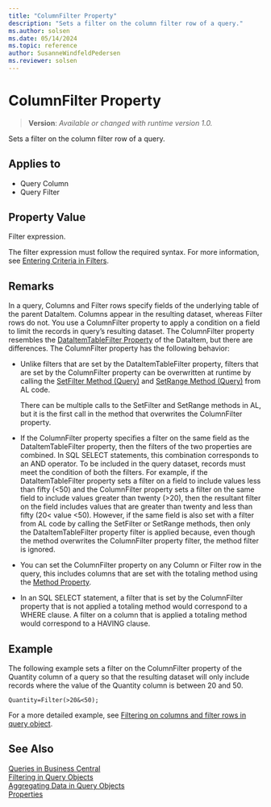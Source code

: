 ```yaml
---
title: "ColumnFilter Property"
description: "Sets a filter on the column filter row of a query."
ms.author: solsen
ms.date: 05/14/2024
ms.topic: reference
author: SusanneWindfeldPedersen
ms.reviewer: solsen
---
```

[//]: # (START>DO_NOT_EDIT)
[//]: # (IMPORTANT:Do not edit any of the content between here and the END>DO_NOT_EDIT.)
[//]: # (Any modifications should be made in the .xml files in the ModernDev repo.)
# ColumnFilter Property
> **Version**: _Available or changed with runtime version 1.0._

Sets a filter on the column filter row of a query.

## Applies to
-   Query Column
-   Query Filter

[//]: # (IMPORTANT: END>DO_NOT_EDIT)

## Property Value  

Filter expression.  
  
The filter expression must follow the required syntax. For more information, see [Entering Criteria in Filters](../devenv-entering-criteria-in-filters.md).  
  
## Remarks  

In a query, Columns and Filter rows specify fields of the underlying table of the parent DataItem. Columns appear in the resulting dataset, whereas Filter rows do not. You use a ColumnFilter property to apply a condition on a field to limit the records in query’s resulting dataset. The ColumnFilter property resembles the [DataItemTableFilter Property](./devenv-dataitemtablefilter-property.md) of the DataItem, but there are differences. The ColumnFilter property has the following behavior:  
  
- Unlike filters that are set by the DataItemTableFilter property, filters that are set by the ColumnFilter property can be overwritten at runtime by calling the [SetFilter Method (Query)](../methods-auto/query/queryinstance-setfilter-method.md) and [SetRange Method (Query)](../methods-auto/query/queryinstance-setrange-method.md) from AL code.  
  
     There can be multiple calls to the SetFilter and SetRange methods in AL, but it is the first call in the method that overwrites the ColumnFilter property.  
  
- If the ColumnFilter property specifies a filter on the same field as the DataItemTableFilter property, then the filters of the two properties are combined. In SQL SELECT statements, this combination corresponds to an AND operator. To be included in the query dataset, records must meet the condition of both the filters. For example, if the DataItemTableFilter property sets a filter on a field to include values less than fifty (<50) and the ColumnFilter property sets a filter on the same field to include values greater than twenty (>20), then the resultant filter on the field includes values that are greater than twenty and less than fifty (20< value <50). However, if the same field is also set with a filter from AL code by calling the SetFilter or SetRange methods, then only the DataItemTableFilter property filter is applied because, even though the method overwrites the ColumnFilter property filter, the method filter is ignored.  
  
- You can set the ColumnFilter property on any Column or Filter row in the query, this includes columns that are set with the totaling method using the [Method Property](devenv-method-property.md).  
  
- In an SQL SELECT statement, a filter that is set by the ColumnFilter property that is not applied a totaling method would correspond to a WHERE clause. A filter on a column that is applied a totaling method would correspond to a HAVING clause.  
  
## Example  

The following example sets a filter on the ColumnFilter property of the Quantity column of a query so that the resulting dataset will only include records where the value of the Quantity column is between 20 and 50.  
  
```AL
Quantity=Filter(>20&<50);  
```  

For a more detailed example, see [Filtering on columns and filter rows in query object](../../developer/devenv-query-filters.md#columns).

## See Also

[Queries in Business Central](../devenv-query-overview.md)  
[Filtering in Query Objects](../devenv-query-filters.md)  
[Aggregating Data in Query Objects](../devenv-query-totals-grouping.md)  
[Properties](devenv-properties.md)